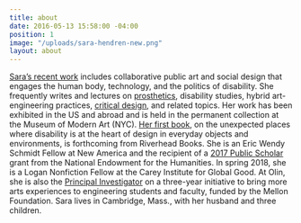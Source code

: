```yaml
---
title: about
date: 2016-05-13 15:58:00 -04:00
position: 1
image: "/uploads/sara-hendren-new.png"
layout: about
---
```


[Sara’s recent work](#) includes collaborative
public art and social design that engages
the human body, technology, and the
politics of disability. She frequently
writes and lectures on [prosthetics](#),
disability studies, hybrid art-engineering
practices, [critical design](#), and related
topics. Her work has been exhibited in
the US and abroad and is held in the
permanent collection at the Museum of
Modern Art (NYC). [Her first book](#), on
the unexpected places where disability
is at the heart of design in everyday
objects and environments, is forthcoming
from Riverhead Books. She is an Eric
Wendy Schmidt Fellow at New America and
the recipient of a [2017 Public Scholar](#)
grant from the National Endowment for
the Humanities. In spring 2018, she is
a Logan Nonfiction Fellow at the Carey
Institute for Global Good. At Olin, she
is also the [Principal Investigator](#) on a
three-year initiative to bring more arts
experiences to engineering students and
faculty, funded by the Mellon Foundation.
Sara lives in Cambridge, Mass., with her
husband and three children.